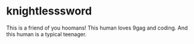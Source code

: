 # knightlesssword

This is a friend of you hoomans!
This human loves 9gag and coding.
And this human is a typical teenager.
